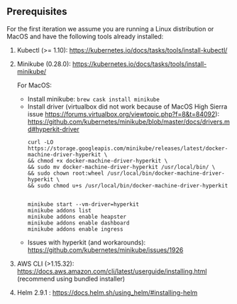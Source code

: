 ## Prerequisites

For the first iteration we assume you are running a Linux distribution or MacOS and have the following tools already installed:

1. Kubectl (>= 1.10): https://kubernetes.io/docs/tasks/tools/install-kubectl/
2. Minikube (0.28.0): https://kubernetes.io/docs/tasks/tools/install-minikube/
    
    For MacOS:
    * Install minikube: `brew cask install minikube`
    * Install driver (virtualbox did not work because of MacOS High Sierra issue https://forums.virtualbox.org/viewtopic.php?f=8&t=84092): https://github.com/kubernetes/minikube/blob/master/docs/drivers.md#hyperkit-driver
        ```
        curl -LO https://storage.googleapis.com/minikube/releases/latest/docker-machine-driver-hyperkit \
        && chmod +x docker-machine-driver-hyperkit \
        && sudo mv docker-machine-driver-hyperkit /usr/local/bin/ \
        && sudo chown root:wheel /usr/local/bin/docker-machine-driver-hyperkit \
        && sudo chmod u+s /usr/local/bin/docker-machine-driver-hyperkit
        

        minikube start --vm-driver=hyperkit
        minikube addons list
        minikube addons enable heapster
        minikube addons enable dashboard
        minikube addons enable ingress
        ```
    * Issues with hyperkit (and workarounds): https://github.com/kubernetes/minikube/issues/1926
3. AWS CLI (>1.15.32): https://docs.aws.amazon.com/cli/latest/userguide/installing.html (recommend using bundled installer)
4. Helm 2.9.1 : https://docs.helm.sh/using_helm/#installing-helm
